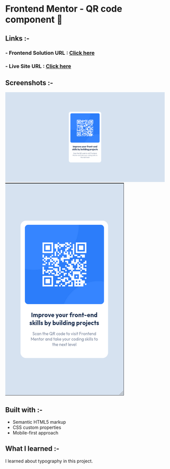 # Frontend Mentor - QR code component :black_heart:

## Links :-

### - Frontend Solution URL : [**Click here**](https://www.frontendmentor.io/solutions/qr-code-component-Gr_52GOmJa)

### - Live Site URL : [**Click here**](https://kalki2706.github.io/frontend-mentor-projects/qr-code-component/index.html)

## Screenshots :-

![Desktop Design preview for the QR code component coding challenge](./assets/desktop_preview.png)
![Mobile Design preview for the QR code component coding challenge](./assets/mobile_preview.png)

## Built with :-

- Semantic HTML5 markup
- CSS custom properties
- Mobile-first approach

## What I learned :-

I learned about typography in this project.
